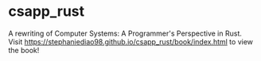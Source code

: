 # csapp_rust
A rewriting of Computer Systems: A Programmer's Perspective in Rust. <br>
Visit https://stephaniediao98.github.io/csapp_rust/book/index.html to view the book!
